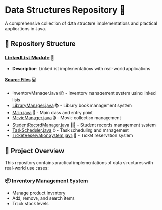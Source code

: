 # Data Structures Repository 🚀

A comprehensive collection of data structure implementations and practical applications in Java.

## 📁 Repository Structure

### [LinkedList Module](/LinkedList/) 🔗
- **Description**: Linked list implementations with real-world applications

#### [Source Files](/LinkedList/src/) 💻
- [InventoryManager.java](/LinkedList/src/InventoryManager.java) 📦 - Inventory management system using linked lists
- [LibraryManager.java](/LinkedList/src/LibraryManager.java) 📚 - Library book management system
- [Main.java](/LinkedList/src/Main.java) 🏁 - Main class and entry point
- [MovieManager.java](/LinkedList/src/MovieManager.java) 🎬 - Movie collection management
- [StudentRecordManager.java](/LinkedList/src/StudentRecordManager.java) 👨‍🎓 - Student records management system
- [TaskScheduler.java](/LinkedList/src/TaskScheduler.java) ⏰ - Task scheduling and management
- [TicketReservationSystem.java](/LinkedList/src/TicketReservationSystem.java) 🎫 - Ticket reservation system

## 🎯 Project Overview

This repository contains practical implementations of data structures with real-world use cases:

### 📦 Inventory Management System
- Manage product inventory
- Add, remove, and search items
- Track stock levels

### 📚 Library Management System  
- Manage book collections
- Handle book checkouts and returns
- Track availability status

### 🎬 Movie Collection Manager
- Organize movie database
- Manage movie ratings and genres
- Handle movie recommendations

### 👨‍🎓 Student Records System
- Maintain student information
- Track academic records
- Manage student enrollment

### ⏰ Task Scheduler
- Schedule and prioritize tasks
- Manage task deadlines
- Track task completion status

### 🎫 Ticket Reservation System
- Handle ticket bookings
- Manage seating arrangements
- Process reservations and cancellations

## 🛠️ Technologies Used
- **Java** ☕ - Primary programming language
- **Linked Lists** 🔗 - Core data structure
- **Object-Oriented Programming** 🏗️ - Clean code architecture

## 📖 How to Use
1. Clone the repository
2. Navigate to the desired module
3. Compile and run the Java files
4. Explore different implementations

## 🎓 Learning Objectives
- Understand linked list operations
- Implement real-world applications
- Practice object-oriented design
- Develop problem-solving skills

---
*Happy Coding!* 😊
